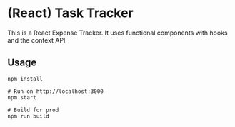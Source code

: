#  (React) Task Tracker

This is a React Expense Tracker. It uses functional components with hooks and the context API

## Usage
```
npm install

# Run on http://localhost:3000
npm start

# Build for prod
npm run build
